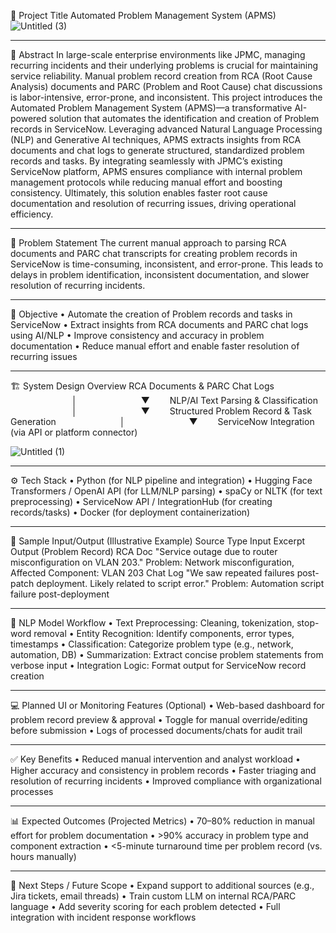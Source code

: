 📌 Project Title
Automated Problem Management System (APMS)![Untitled (3)](https://github.com/user-attachments/assets/ab887c82-40c5-48b9-bcac-f99b327f08a5)



________________________________________
📄 Abstract
In large-scale enterprise environments like JPMC, managing recurring incidents and their underlying problems is crucial for maintaining service reliability. Manual problem record creation from RCA (Root Cause Analysis) documents and PARC (Problem and Root Cause) chat discussions is labor-intensive, error-prone, and inconsistent.
This project introduces the Automated Problem Management System (APMS)—a transformative AI-powered solution that automates the identification and creation of Problem records in ServiceNow. Leveraging advanced Natural Language Processing (NLP) and Generative AI techniques, APMS extracts insights from RCA documents and chat logs to generate structured, standardized problem records and tasks.
By integrating seamlessly with JPMC’s existing ServiceNow platform, APMS ensures compliance with internal problem management protocols while reducing manual effort and boosting consistency. Ultimately, this solution enables faster root cause documentation and resolution of recurring issues, driving operational efficiency.
________________________________________
🚩 Problem Statement
The current manual approach to parsing RCA documents and PARC chat transcripts for creating problem records in ServiceNow is time-consuming, inconsistent, and error-prone. This leads to delays in problem identification, inconsistent documentation, and slower resolution of recurring incidents.
________________________________________
🎯 Objective
• Automate the creation of Problem records and tasks in ServiceNow
• Extract insights from RCA documents and PARC chat logs using AI/NLP
• Improve consistency and accuracy in problem documentation
• Reduce manual effort and enable faster resolution of recurring issues
________________________________________
🏗️ System Design Overview
RCA Documents & PARC Chat Logs
       │
       ▼
  NLP/AI Text Parsing & Classification
       │
       ▼
  Structured Problem Record & Task Generation
       │
       ▼
  ServiceNow Integration (via API or platform connector)

  ![Untitled (1)](https://github.com/user-attachments/assets/a5521f91-a0bd-468b-9362-03fbddc99374)

________________________________________
⚙️ Tech Stack
• Python (for NLP pipeline and integration)
• Hugging Face Transformers / OpenAI API (for LLM/NLP parsing)
• spaCy or NLTK (for text preprocessing)
• ServiceNow API / IntegrationHub (for creating records/tasks)
• Docker (for deployment containerization)
________________________________________
🧪 Sample Input/Output (Illustrative Example)
Source Type	Input Excerpt	Output (Problem Record)
RCA Doc	"Service outage due to router misconfiguration on VLAN 203."	Problem: Network misconfiguration, Affected Component: VLAN 203
Chat Log	"We saw repeated failures post-patch deployment. Likely related to script error."	Problem: Automation script failure post-deployment
________________________________________
🧠 NLP Model Workflow
• Text Preprocessing: Cleaning, tokenization, stop-word removal
• Entity Recognition: Identify components, error types, timestamps
• Classification: Categorize problem type (e.g., network, automation, DB)
• Summarization: Extract concise problem statements from verbose input
• Integration Logic: Format output for ServiceNow record creation
________________________________________
💻 Planned UI or Monitoring Features (Optional)
• Web-based dashboard for problem record preview & approval
• Toggle for manual override/editing before submission
• Logs of processed documents/chats for audit trail
________________________________________
✅ Key Benefits
• Reduced manual intervention and analyst workload
• Higher accuracy and consistency in problem records
• Faster triaging and resolution of recurring incidents
• Improved compliance with organizational processes
________________________________________
📊 Expected Outcomes (Projected Metrics)
• 70–80% reduction in manual effort for problem documentation
• >90% accuracy in problem type and component extraction
• <5-minute turnaround time per problem record (vs. hours manually)
________________________________________
🧩 Next Steps / Future Scope
• Expand support to additional sources (e.g., Jira tickets, email threads)
• Train custom LLM on internal RCA/PARC language
• Add severity scoring for each problem detected
• Full integration with incident response workflows

